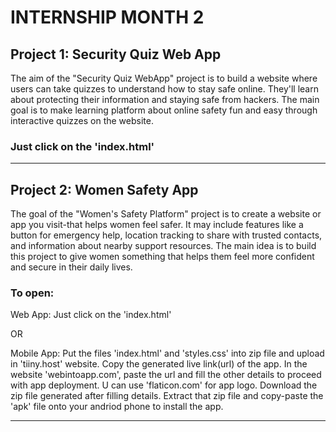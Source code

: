 # INTERNSHIP MONTH 2


## Project 1: Security Quiz Web App

The aim of the "Security Quiz WebApp" project is to build
a website where users can take quizzes to understand how
to stay safe online. They'll learn about protecting their
information and staying safe from hackers. The main goal
is to make learning platform about online safety fun and
easy through interactive quizzes on the website.

### Just click on the 'index.html'

---

## Project 2: Women Safety App

The goal of the "Women's Safety Platform" project is to
create a website or app you visit-that helps women feel
safer. It may include features like a button for emergency
help, location tracking to share with trusted contacts, and
information about nearby support resources. The main idea
is to build this project to give women something that helps
them feel more confident and secure in their daily lives.

### To open:
Web App:
Just click on the 'index.html'

OR

Mobile App:
Put the files 'index.html' and 'styles.css' into zip file and upload in 'tiiny.host' website.
Copy the generated live link(url) of the app.
In the website 'webintoapp.com', paste the url and fill the other details to proceed with app deployment. U can use 'flaticon.com' for app logo.
Download the zip file generated after filling details.
Extract that zip file and copy-paste the 'apk' file onto your andriod phone to install the app.

---


